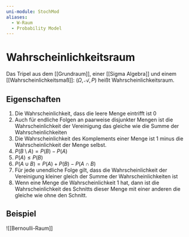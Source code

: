 ```yaml
---
uni-module: StochMod
aliases:
  - W-Raum
  - Probability Model
---
```


# Wahrscheinlichkeitsraum

Das Tripel aus dem [[Grundraum]], einer [[Sigma Algebra]] und einem [[Wahrscheinlichkeitsmaß]]: $(\Omega, \mathcal{A}, P)$ heißt Wahrscheinlichkeitsraum.

## Eigenschaften

1. Die Wahrscheinlichkeit, dass die leere Menge eintrifft ist 0
2. Auch für endliche Folgen an paarweise disjunkter Mengen ist die Wahrscheinlichkeit der Vereinigung das gleiche wie die Summe der Wahrscheinlichkeiten
3. Die Wahrscheinlichkeit des Komplements einer Menge ist 1 minus die Wahrscheinlichkeit der Menge selbst.
4. $P(B\setminus A) = P(B) - P(A)$
5. $P(A) \leq P(B)$
6. $P(A\cup B)=P(A)+P(B)-P(A\cap B)$
7. Für jede unendliche Folge gilt, dass die Wahrscheinlichkeit der Vereinigung kleiner gleich der Summe der Wahrscheinlichkeiten ist
8. Wenn eine Menge die Wahrscheinlichkeit 1 hat, dann ist die Wahrscheinlichkeit des Schnitts dieser Menge mit einer anderen die gleiche wie ohne den Schnitt.

## Beispiel

![[Bernoulli-Raum]]
